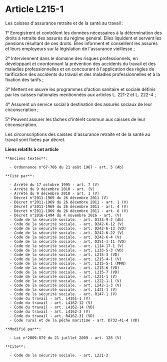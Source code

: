 # Article L215-1

Les caisses d'assurance retraite et de la santé au travail : 

1° Enregistrent et contrôlent les données nécessaires à la détermination des droits à retraite des assurés du régime général.
Elles liquident et servent les pensions résultant de ces droits. Elles informent et conseillent les assurés et leurs
employeurs sur la législation de l'assurance vieillesse ; 

2° Interviennent dans le domaine des risques professionnels, en développant et coordonnant la prévention des accidents du
travail et des maladies professionnelles et en concourant à l'application des règles de tarification des accidents du travail
et des maladies professionnelles et à la fixation des tarifs ; 

3° Mettent en œuvre les programmes d'action sanitaire et sociale définis par les caisses nationales mentionnées aux articles
L. 221-2 et L. 222-4 ; 

4° Assurent un service social à destination des assurés sociaux de leur circonscription ; 

5° Peuvent assurer les tâches d'intérêt commun aux caisses de leur circonscription. 

Les circonscriptions des caisses d'assurance retraite et de la santé au travail sont fixées par décret.

**Liens relatifs à cet article**

	**Anciens textes**:

	  - Ordonnance n°67-706 du 21 août 1967 - art. 5 (Ab)

	**Cité par**:

	  - Arrêté du 17 octobre 1995 - art. 7 (V)
	  - Arrêté du 9 décembre 2010 - art. (V)
	  - Arrêté du 9 décembre 2010 - art. 1 (V)
	  - Décret n°2011-1969 du 26 décembre 2011 (V)
	  - Décret n°2011-1969 du 26 décembre 2011 - art. 1 (V)
	  - Décret n°2011-1969 du 26 décembre 2011 - art. 4 (V)
	  - Décret n°2011-1969 du 26 décembre 2011 - art. 6 (V)
	  - Décret n°2016-1494 du 4 novembre 2016 - art. (V)
	  - Code de la sécurité sociale. - art. D133-9-2 (Ab)
	  - Code de la sécurité sociale. - art. D242-6-12 (V)
	  - Code de la sécurité sociale. - art. D242-6-13 (VD)
	  - Code de la sécurité sociale. - art. D242-6-22 (V)
	  - Code de la sécurité sociale. - art. D242-6-4 (V)
	  - Code de la sécurité sociale. - art. D351-1-11 (VD)
	  - Code de la sécurité sociale. - art. L114-17-1 (V)
	  - Code de la sécurité sociale. - art. L133-5-3 (VD)
	  - Code de la sécurité sociale. - art. L215-3 (VD)
	  - Code de la sécurité sociale. - art. L215-4-1 (V)
	  - Code de la sécurité sociale. - art. L215-5-1 (MMN)
	  - Code de la sécurité sociale. - art. L215-6 (VD)
	  - Code de la sécurité sociale. - art. L215-7 (VD)
	  - Code de la sécurité sociale. - art. L221-1 (V)
	  - Code de la sécurité sociale. - art. L222-1-1 (V)
	  - Code de la sécurité sociale. - art. L242-1-3 (V)
	  - Code de la sécurité sociale. - art. L421-1 (V)
	  - Code de la sécurité sociale. - art. R147-1 (V)
	  - Code du travail - art. L4161-1 (V)
	  - Code du travail - art. L4162-12 (V)
	  - Code du travail - art. L4162-14 (VD)
	  - Code du travail - art. L4162-3 (V)
	  - Code du travail - art. R4162-31 (VD)
	  - Code rural et de la pêche maritime - art. D732-41-4 (VD)

	**Modifié par**:

	  - Loi n°2009-879 du 21 juillet 2009 - art. 128 (V)

	**Cite**:

	  - Code de la sécurité sociale. - art. L221-2
